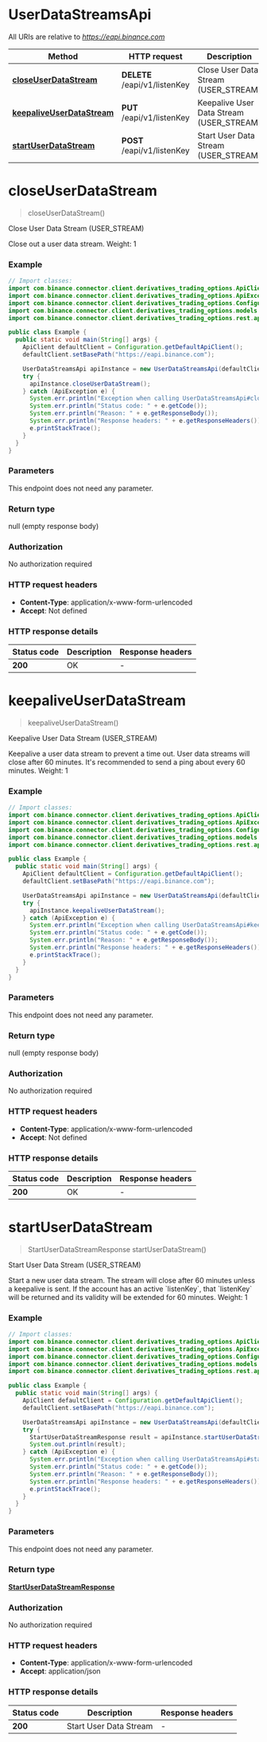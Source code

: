 # UserDataStreamsApi

All URIs are relative to *https://eapi.binance.com*

| Method | HTTP request | Description |
|------------- | ------------- | -------------|
| [**closeUserDataStream**](UserDataStreamsApi.md#closeUserDataStream) | **DELETE** /eapi/v1/listenKey | Close User Data Stream (USER_STREAM) |
| [**keepaliveUserDataStream**](UserDataStreamsApi.md#keepaliveUserDataStream) | **PUT** /eapi/v1/listenKey | Keepalive User Data Stream (USER_STREAM) |
| [**startUserDataStream**](UserDataStreamsApi.md#startUserDataStream) | **POST** /eapi/v1/listenKey | Start User Data Stream (USER_STREAM) |


<a id="closeUserDataStream"></a>
# **closeUserDataStream**
> closeUserDataStream()

Close User Data Stream (USER_STREAM)

Close out a user data stream.  Weight: 1

### Example
```java
// Import classes:
import com.binance.connector.client.derivatives_trading_options.ApiClient;
import com.binance.connector.client.derivatives_trading_options.ApiException;
import com.binance.connector.client.derivatives_trading_options.Configuration;
import com.binance.connector.client.derivatives_trading_options.models.*;
import com.binance.connector.client.derivatives_trading_options.rest.api.UserDataStreamsApi;

public class Example {
  public static void main(String[] args) {
    ApiClient defaultClient = Configuration.getDefaultApiClient();
    defaultClient.setBasePath("https://eapi.binance.com");

    UserDataStreamsApi apiInstance = new UserDataStreamsApi(defaultClient);
    try {
      apiInstance.closeUserDataStream();
    } catch (ApiException e) {
      System.err.println("Exception when calling UserDataStreamsApi#closeUserDataStream");
      System.err.println("Status code: " + e.getCode());
      System.err.println("Reason: " + e.getResponseBody());
      System.err.println("Response headers: " + e.getResponseHeaders());
      e.printStackTrace();
    }
  }
}
```

### Parameters
This endpoint does not need any parameter.

### Return type

null (empty response body)

### Authorization

No authorization required

### HTTP request headers

 - **Content-Type**: application/x-www-form-urlencoded
 - **Accept**: Not defined

### HTTP response details
| Status code | Description | Response headers |
|-------------|-------------|------------------|
| **200** | OK |  -  |

<a id="keepaliveUserDataStream"></a>
# **keepaliveUserDataStream**
> keepaliveUserDataStream()

Keepalive User Data Stream (USER_STREAM)

Keepalive a user data stream to prevent a time out. User data streams will close after 60 minutes. It&#39;s recommended to send a ping about every 60 minutes.  Weight: 1

### Example
```java
// Import classes:
import com.binance.connector.client.derivatives_trading_options.ApiClient;
import com.binance.connector.client.derivatives_trading_options.ApiException;
import com.binance.connector.client.derivatives_trading_options.Configuration;
import com.binance.connector.client.derivatives_trading_options.models.*;
import com.binance.connector.client.derivatives_trading_options.rest.api.UserDataStreamsApi;

public class Example {
  public static void main(String[] args) {
    ApiClient defaultClient = Configuration.getDefaultApiClient();
    defaultClient.setBasePath("https://eapi.binance.com");

    UserDataStreamsApi apiInstance = new UserDataStreamsApi(defaultClient);
    try {
      apiInstance.keepaliveUserDataStream();
    } catch (ApiException e) {
      System.err.println("Exception when calling UserDataStreamsApi#keepaliveUserDataStream");
      System.err.println("Status code: " + e.getCode());
      System.err.println("Reason: " + e.getResponseBody());
      System.err.println("Response headers: " + e.getResponseHeaders());
      e.printStackTrace();
    }
  }
}
```

### Parameters
This endpoint does not need any parameter.

### Return type

null (empty response body)

### Authorization

No authorization required

### HTTP request headers

 - **Content-Type**: application/x-www-form-urlencoded
 - **Accept**: Not defined

### HTTP response details
| Status code | Description | Response headers |
|-------------|-------------|------------------|
| **200** | OK |  -  |

<a id="startUserDataStream"></a>
# **startUserDataStream**
> StartUserDataStreamResponse startUserDataStream()

Start User Data Stream (USER_STREAM)

Start a new user data stream. The stream will close after 60 minutes unless a keepalive is sent. If the account has an active &#x60;listenKey&#x60;, that &#x60;listenKey&#x60; will be returned and its validity will be extended for 60 minutes.  Weight: 1

### Example
```java
// Import classes:
import com.binance.connector.client.derivatives_trading_options.ApiClient;
import com.binance.connector.client.derivatives_trading_options.ApiException;
import com.binance.connector.client.derivatives_trading_options.Configuration;
import com.binance.connector.client.derivatives_trading_options.models.*;
import com.binance.connector.client.derivatives_trading_options.rest.api.UserDataStreamsApi;

public class Example {
  public static void main(String[] args) {
    ApiClient defaultClient = Configuration.getDefaultApiClient();
    defaultClient.setBasePath("https://eapi.binance.com");

    UserDataStreamsApi apiInstance = new UserDataStreamsApi(defaultClient);
    try {
      StartUserDataStreamResponse result = apiInstance.startUserDataStream();
      System.out.println(result);
    } catch (ApiException e) {
      System.err.println("Exception when calling UserDataStreamsApi#startUserDataStream");
      System.err.println("Status code: " + e.getCode());
      System.err.println("Reason: " + e.getResponseBody());
      System.err.println("Response headers: " + e.getResponseHeaders());
      e.printStackTrace();
    }
  }
}
```

### Parameters
This endpoint does not need any parameter.

### Return type

[**StartUserDataStreamResponse**](StartUserDataStreamResponse.md)

### Authorization

No authorization required

### HTTP request headers

 - **Content-Type**: application/x-www-form-urlencoded
 - **Accept**: application/json

### HTTP response details
| Status code | Description | Response headers |
|-------------|-------------|------------------|
| **200** | Start User Data Stream |  -  |

